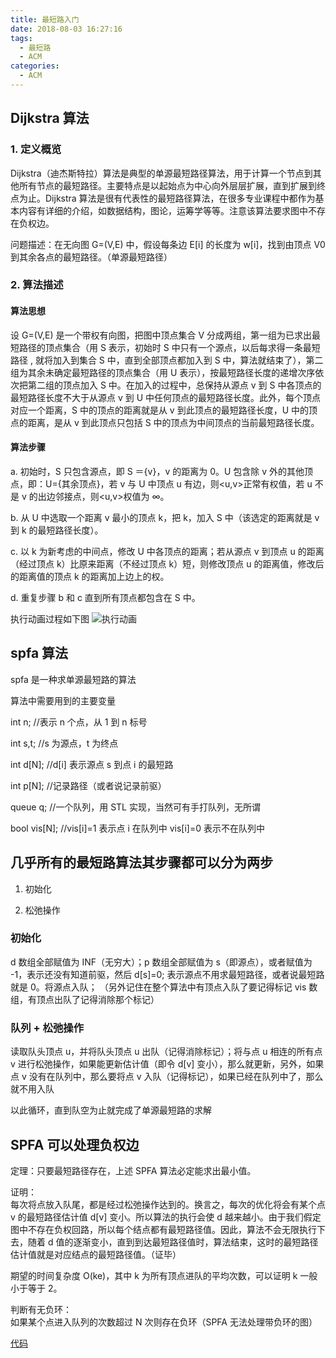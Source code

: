 ```yaml
---
title: 最短路入门
date: 2018-08-03 16:27:16
tags:
  - 最短路
  - ACM
categories:
  - ACM
---
```


<!-- markdownlint-disable MD033 -->

## Dijkstra 算法

### 1. 定义概览

Dijkstra（迪杰斯特拉）算法是典型的单源最短路径算法，用于计算一个节点到其他所有节点的最短路径。主要特点是以起始点为中心向外层层扩展，直到扩展到终点为止。Dijkstra 算法是很有代表性的最短路径算法，在很多专业课程中都作为基本内容有详细的介绍，如数据结构，图论，运筹学等等。注意该算法要求图中不存在负权边。

问题描述：在无向图 G=(V,E) 中，假设每条边 E[i] 的长度为 w[i]，找到由顶点 V0 到其余各点的最短路径。（单源最短路径）

### 2. 算法描述

#### 算法思想

设 G=(V,E) 是一个带权有向图，把图中顶点集合 V 分成两组，第一组为已求出最短路径的顶点集合（用 S 表示，初始时 S 中只有一个源点，以后每求得一条最短路径 , 就将加入到集合 S 中，直到全部顶点都加入到 S 中，算法就结束了），第二组为其余未确定最短路径的顶点集合（用 U 表示），按最短路径长度的递增次序依次把第二组的顶点加入 S 中。在加入的过程中，总保持从源点 v 到 S 中各顶点的最短路径长度不大于从源点 v 到 U 中任何顶点的最短路径长度。此外，每个顶点对应一个距离，S 中的顶点的距离就是从 v 到此顶点的最短路径长度，U 中的顶点的距离，是从 v 到此顶点只包括 S 中的顶点为中间顶点的当前最短路径长度。

#### 算法步骤

a. 初始时，S 只包含源点，即 S ＝{v}，v 的距离为 0。U 包含除 v 外的其他顶点，即：U={其余顶点}，若 v 与 U 中顶点 u 有边，则<u,v>正常有权值，若 u 不是 v 的出边邻接点，则<u,v>权值为 ∞。

b. 从 U 中选取一个距离 v 最小的顶点 k，把 k，加入 S 中（该选定的距离就是 v 到 k 的最短路径长度）。

c. 以 k 为新考虑的中间点，修改 U 中各顶点的距离；若从源点 v 到顶点 u 的距离（经过顶点 k）比原来距离（不经过顶点 k）短，则修改顶点 u 的距离值，修改后的距离值的顶点 k 的距离加上边上的权。

d. 重复步骤 b 和 c 直到所有顶点都包含在 S 中。

执行动画过程如下图
![执行动画](https://i.loli.net/2018/08/22/5b7d134a26755.gif)

## spfa 算法

spfa 是一种求单源最短路的算法

算法中需要用到的主要变量

int n; //表示 n 个点，从 1 到 n 标号

int s,t; //s 为源点，t 为终点

int d[N]; //d[i] 表示源点 s 到点 i 的最短路

int p[N]; //记录路径（或者说记录前驱）

queue <int> q; //一个队列，用 STL 实现，当然可有手打队列，无所谓

bool vis[N]; //vis[i]=1 表示点 i 在队列中 vis[i]=0 表示不在队列中

## 几乎所有的最短路算法其步骤都可以分为两步

1. 初始化

2. 松弛操作

### 初始化

d 数组全部赋值为 INF（无穷大）；p 数组全部赋值为 s（即源点），或者赋值为 -1，表示还没有知道前驱，然后 d[s]=0; 表示源点不用求最短路径，或者说最短路就是 0。将源点入队；
（另外记住在整个算法中有顶点入队了要记得标记 vis 数组，有顶点出队了记得消除那个标记）

### 队列 + 松弛操作

读取队头顶点 u，并将队头顶点 u 出队（记得消除标记）；将与点 u 相连的所有点 v 进行松弛操作，如果能更新估计值（即令 d[v] 变小），那么就更新，另外，如果点 v 没有在队列中，那么要将点 v 入队（记得标记），如果已经在队列中了，那么就不用入队

以此循环，直到队空为止就完成了单源最短路的求解

## SPFA 可以处理负权边

定理：只要最短路径存在，上述 SPFA 算法必定能求出最小值。

证明：  
  每次将点放入队尾，都是经过松弛操作达到的。换言之，每次的优化将会有某个点 v 的最短路径估计值 d[v] 变小。所以算法的执行会使 d 越来越小。由于我们假定图中不存在负权回路，所以每个结点都有最短路径值。因此，算法不会无限执行下去，随着 d 值的逐渐变小，直到到达最短路径值时，算法结束，这时的最短路径估计值就是对应结点的最短路径值。（证毕）

期望的时间复杂度 O(ke)，其中 k 为所有顶点进队的平均次数，可以证明 k 一般小于等于 2。

判断有无负环：  
  如果某个点进入队列的次数超过 N 次则存在负环（SPFA 无法处理带负环的图）

[代码](https://www.cnblogs.com/cyd308/p/4470762.html)
